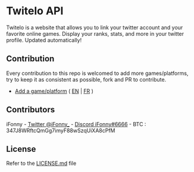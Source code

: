 # Twitelo API 
Twitelo is a website that allows you to link your twitter account and your favorite online games.
Display your ranks, stats, and more in your twitter profile. Updated automatically!

## Contribution
Every contribution to this repo is welcomed to add more games/platforms, try to keep it as consistent as possible, fork and PR to contribute.

- [Add a game/platform](games/README.md) ( [EN](games/README.md) | [FR](games/README_FR.md) )

## Contributors

iFonny - [Twitter @iFonny_](https://twitter.com/iFonny_) - [Discord iFonny#6666](#) - BTC : 347J8WRftcQmGg7imyF88wSzqUiXA8cPfM

## License

Refer to the [LICENSE.md](LICENSE.md) file